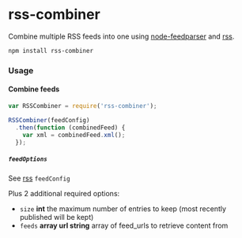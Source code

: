 rss-combiner
======

Combine multiple RSS feeds into one using [node-feedparser](https://www.npmjs.com/package/node-feedparser) and [rss](https://www.npmjs.com/package/rss).

    npm install rss-combiner

### Usage

#### Combine feeds

```js
var RSSCombiner = require('rss-combiner');

RSSCombiner(feedConfig)
  .then(function (combinedFeed) {
    var xml = combinedFeed.xml();
  });
```

##### `feedOptions`

See [rss](https://www.npmjs.com/package/rss "RSS npm package") `feedConfig`

Plus 2 additional required options:

* `size` **int** the maximum number of entries to keep (most recently published will be kept)
* `feeds` **array url string** array of feed_urls to retrieve content from
